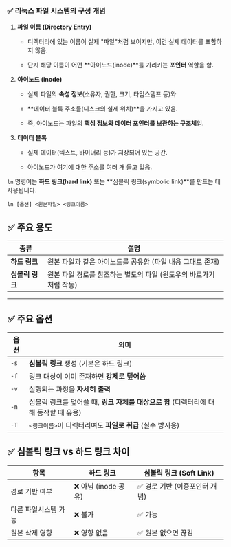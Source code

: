 ### ✅ 리눅스 파일 시스템의 구성 개념

1. **파일 이름 (Directory Entry)**

    - 디렉터리에 있는 이름이 실제 "파일"처럼 보이지만, 이건 실제 데이터를 포함하지 않음.
        
    - 단지 해당 이름이 어떤 **아이노드(inode)**를 가리키는 **포인터** 역할을 함.
        
2. **아이노드 (inode)**
    
    - 실제 파일의 **속성 정보**(소유자, 권한, 크기, 타임스탬프 등)와
        
    - **데이터 블록 주소들(디스크의 실제 위치)**을 가지고 있음.
        
    - 즉, 아이노드는 파일의 **핵심 정보와 데이터 포인터를 보관하는 구조체**임.
        
3. **데이터 블록**
    
    - 실제 데이터(텍스트, 바이너리 등)가 저장되어 있는 공간.
        
    - 아이노드가 여기에 대한 주소를 여러 개 들고 있음.

`ln` 명령어는 **하드 링크(hard link)** 또는 **심볼릭 링크(symbolic link)**를 만드는 데 사용됩니다.

`ln [옵션] <원본파일> <링크이름>`
## ✅ 주요 용도

|종류|설명|
|---|---|
|**하드 링크**|원본 파일과 같은 아이노드를 공유함 (파일 내용 그대로 존재)|
|**심볼릭 링크**|원본 파일 경로를 참조하는 별도의 파일 (윈도우의 바로가기처럼 작동)|

---

## ✅ 주요 옵션

|옵션|의미|
|---|---|
|`-s`|**심볼릭 링크** 생성 (기본은 하드 링크)|
|`-f`|링크 대상이 이미 존재하면 **강제로 덮어씀**|
|`-v`|실행되는 과정을 **자세히 출력**|
|`-n`|심볼릭 링크를 덮어쓸 때, **링크 자체를 대상으로 함** (디렉터리에 대해 동작할 때 유용)|
|`-T`|`<링크이름>`이 디렉터리여도 **파일로 취급** (실수 방지용)|
## ✅ 심볼릭 링크 vs 하드 링크 차이

| 항목          | 하드 링크           | 심볼릭 링크 (Soft Link) |
| ----------- | --------------- | ------------------ |
| 경로 기반 여부    | ❌ 아님 (inode 공유) | ✅ 경로 기반 (이중포인터 개념) |
| 다른 파일시스템 가능 | ❌ 불가            | ✅ 가능               |
| 원본 삭제 영향    | ❌ 영향 없음         | ✅ 원본 없으면 끊김        |
